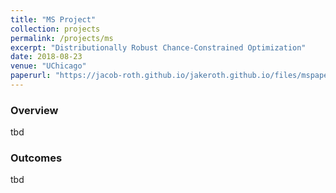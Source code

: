```yaml
---
title: "MS Project"
collection: projects
permalink: /projects/ms
excerpt: "Distributionally Robust Chance-Constrained Optimization"
date: 2018-08-23
venue: "UChicago"
paperurl: "https://jacob-roth.github.io/jakeroth.github.io/files/mspaper.pdf"
---
```

### Overview
tbd

### Outcomes
tbd
